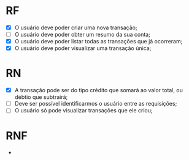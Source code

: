 # RF

- [x] O usuário deve poder criar uma nova transação;
- [ ] O usuário deve poder obter um resumo da sua conta;
- [x] O usuário deve poder listar todas as transações que já ocorreram;
- [x] O usuário deve poder visualizar uma transação única;

# RN

- [x] A transação pode ser do tipo crédito que somará ao valor total, ou débtio que subtrairá;
- [ ] Deve ser possível identificarmos o usuário entre as requisições;
- [ ] O usuário só pode visualizar transações que ele criou;

# RNF

-
